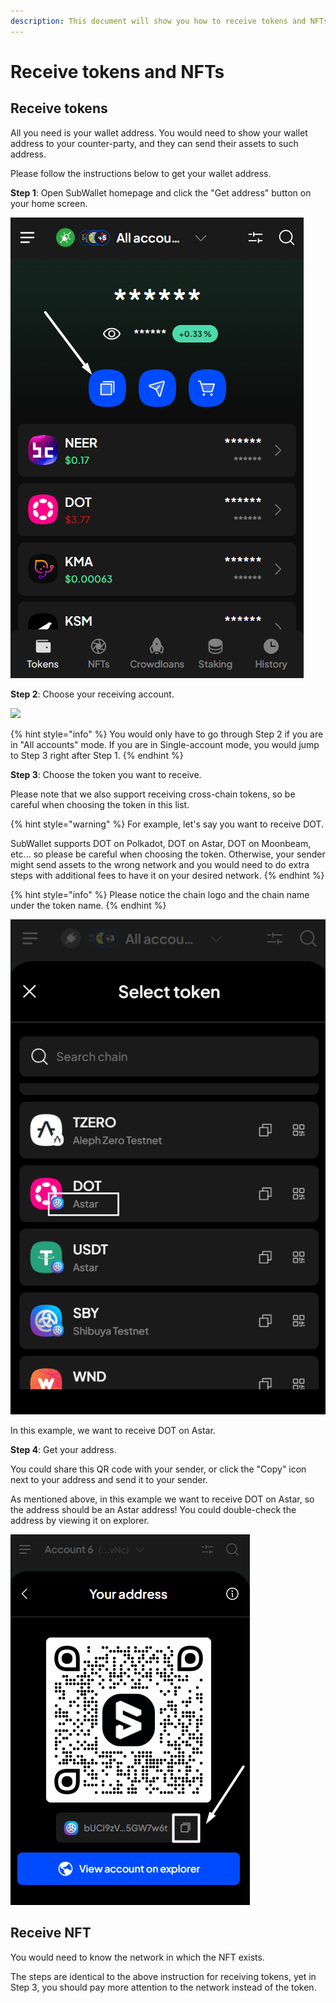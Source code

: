 ```yaml
---
description: This document will show you how to receive tokens and NFTs on SubWallet.
---
```


# Receive tokens and NFTs

## Receive tokens

All you need is your wallet address. You would need to show your wallet address to your counter-party, and they can send their assets to such address.&#x20;

Please follow the instructions below to get your wallet address.

**Step 1**: Open SubWallet homepage and click the "Get address" button on your home screen.

![](<../../.gitbook/assets/image (240).png>)

**Step 2**: Choose your receiving account.

![](<../../.gitbook/assets/image (14) (1) (2) (2).png>)

{% hint style="info" %}
You would only have to go through Step 2 if you are in "All accounts" mode. If you are in Single-account mode, you would jump to Step 3 right after Step 1.
{% endhint %}

**Step 3**: Choose the token you want to receive.

Please note that we also support receiving cross-chain tokens, so be careful when choosing the token in this list.

{% hint style="warning" %}
For example, let's say you want to receive DOT.&#x20;

SubWallet supports DOT on Polkadot, DOT on Astar, DOT on Moonbeam, etc... so please be careful when choosing the token. Otherwise, your sender might send assets to the wrong network and you would need to do extra steps with additional fees to have it on your desired network. &#x20;
{% endhint %}

{% hint style="info" %}
Please notice the chain logo and the chain name under the token name.&#x20;
{% endhint %}

![](<../../.gitbook/assets/image (151) (1) (1).png>)

In this example, we want to receive DOT on Astar.

**Step 4**: Get your address.

You could share this QR code with your sender, or click the "Copy" icon next to your address and send it to your sender.&#x20;

As mentioned above, in this example we want to receive DOT on Astar, so the address should be an Astar address! You could double-check the address by viewing it on explorer.&#x20;

![](<../../.gitbook/assets/image (115) (1).png>)



## Receive NFT

You would need to know the network in which the NFT exists.&#x20;

The steps are identical to the above instruction for receiving tokens, yet in Step 3, you should pay more attention to the network instead of the token.&#x20;
